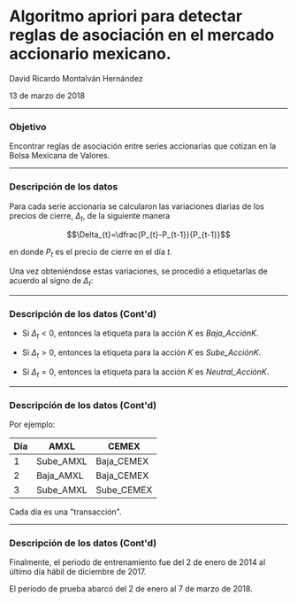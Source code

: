 <!-- $theme: gaia -->
<!--page_number:true-->
# Algoritmo apriori para detectar reglas de asociación en el mercado accionario mexicano.

David Ricardo Montalván Hernández

13 de marzo de 2018

---

### Objetivo

Encontrar reglas de asociación entre series accionarias que cotizan en la Bolsa Mexicana de Valores.


---

### Descripción de los datos

Para cada serie accionaria se calcularon las variaciones diarias de los precios de cierre, $\Delta_{t}$, de la siguiente manera


$$\Delta_{t}=\dfrac{P_{t}-P_{t-1}}{P_{t-1}}$$

en donde $P_{t}$ es el precio de cierre en el día $t$.

Una vez obteniéndose estas variaciones, se procedió a etiquetarlas de acuerdo al signo de $\Delta_{t}$:

---

### Descripción de los datos (Cont'd)

* Si $\Delta_{t}<0$, entonces la etiqueta para la acción $K$ es *Baja_AcciónK*.

* Si $\Delta_{t}>0$, entonces la etiqueta para la acción $K$ es *Sube_AcciónK*.

* Si $\Delta_{t}=0$, entonces la etiqueta para la acción $K$ es *Neutral_AcciónK*.

---

### Descripción de los datos (Cont'd)

Por ejemplo:

|Día|AMXL|CEMEX|
|---|----|-----|
|1|Sube_AMXL|Baja_CEMEX
|2|Baja_AMXL|Baja_CEMEX|
|3|Sube_AMXL|Sube_CEMEX|

Cada día es una "transacción".

---

### Descripción de los datos (Cont'd)

Finalmente, el periodo de entrenamiento fue del 2 de enero de 2014 al último día hábil de diciembre de 2017.

El periodo de prueba abarcó del 2 de enero al 7 de marzo de 2018.
